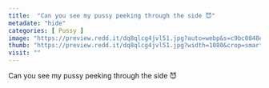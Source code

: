 ```yaml
---
title:  "Can you see my pussy peeking through the side 😈"
metadate: "hide"
categories: [ Pussy ]
image: "https://preview.redd.it/dq8qlcg4jvl51.jpg?auto=webp&s=c9bc0848e148519f1a6b6c872a3d1f6f5c827d23"
thumb: "https://preview.redd.it/dq8qlcg4jvl51.jpg?width=1080&crop=smart&auto=webp&s=fbe05616046e380aacee0d54da2dc8241e057d12"
visit: ""
---
```

Can you see my pussy peeking through the side 😈
